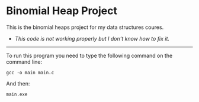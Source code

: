 # Binomial Heap Project

This is the binomial heaps project for my data structures coures.

- *This code is not working properly but I don't know how to fix it.*

---

To run this program you need to type the following command on the command line:
```
gcc -o main main.c
```

And then:
```
main.exe
```